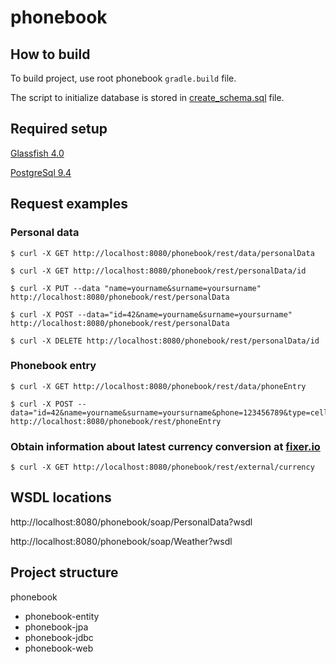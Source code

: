 # phonebook
## How to build

To build project, use root phonebook `gradle.build` file.

The script to initialize database is stored in [create_schema.sql](src/main/resources/create_schema.sql) file.

## Required setup

[Glassfish 4.0](http://download.java.net/glassfish/4.0/release/glassfish-4.0.zip)

[PostgreSql 9.4](https://www.postgresql.org/download/)

## Request examples

### Personal data
```
$ curl -X GET http://localhost:8080/phonebook/rest/data/personalData
```

```
$ curl -X GET http://localhost:8080/phonebook/rest/personalData/id
```

```
$ curl -X PUT --data "name=yourname&surname=yoursurname" http://localhost:8080/phonebook/rest/personalData
```

```
$ curl -X POST --data="id=42&name=yourname&surname=yoursurname" http://localhost:8080/phonebook/rest/personalData
```

```
$ curl -X DELETE http://localhost:8080/phonebook/rest/personalData/id
```

### Phonebook entry
```
$ curl -X GET http://localhost:8080/phonebook/rest/data/phoneEntry
```

```
$ curl -X POST --data="id=42&name=yourname&surname=yoursurname&phone=123456789&type=cell" http://localhost:8080/phonebook/rest/phoneEntry
```

### Obtain information about latest currency conversion at [fixer.io](http://fixer.io/)

```
$ curl -X GET http://localhost:8080/phonebook/rest/external/currency
```


## WSDL locations

http://localhost:8080/phonebook/soap/PersonalData?wsdl

http://localhost:8080/phonebook/soap/Weather?wsdl


## Project structure

phonebook
- phonebook-entity
- phonebook-jpa
- phonebook-jdbc
- phonebook-web
